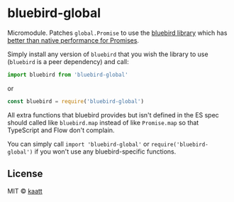 # bluebird-global

Micromodule. Patches `global.Promise` to use the [bluebird library][bluebird-lib] which has [better than native performance for Promises][bluebird-is-faster].

Simply install any version of `bluebird` that you wish the library to use (`bluebird` is a peer dependency) and call:

```js
import bluebird from 'bluebird-global'
```

or

```js
const bluebird = require('bluebird-global')
```

All extra functions that bluebird provides but isn't defined in the ES spec should called like `bluebird.map` instead of like `Promise.map` so that TypeScript and Flow don't complain.

You can simply call `import 'bluebird-global'` or `require('bluebird-global')` if you won't use any bluebird-specific functions.

[bluebird-lib]: https://www.npmjs.com/package/bluebird
[bluebird-is-faster]: https://softwareengineering.stackexchange.com/questions/278778/why-are-native-es6-promises-slower-and-more-memory-intensive-than-bluebird

## License

MIT © [kaatt](https://github.com/kaatt)
